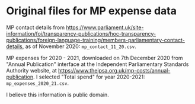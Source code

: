 # Original files for MP expense data

MP contact details from
<https://www.parliament.uk/site-information/foi/transparency-publications/hoc-transparency-publications/foreign-language-training/members-parliamentary-contact-details>, as of November 2020: `mp_contact_11_20.csv`.

MP expenses for 2020 - 2021, downloaded on 7th December 2020 from "Annual
Publication" interface at the Independent Parliamentary Standards Authority
website, at <https://www.theipsa.org.uk/mp-costs/annual-publication>. I selected "Total spend" for year 2020-2021: `mp_expenses_2020_21.csv`.

I believe this information is public domain.
